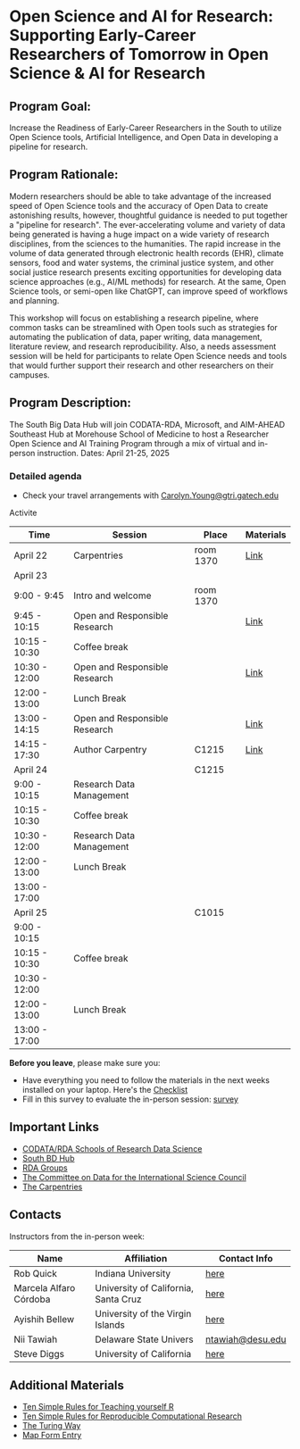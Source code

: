 # Open Science and AI for Research:  Supporting Early-Career Researchers of Tomorrow in Open Science & AI for Research

## Program Goal:
Increase the Readiness of Early-Career Researchers in the South to utilize Open Science tools, Artificial Intelligence, and Open Data in developing a pipeline for research.

## Program Rationale: 
Modern researchers should be able to take advantage of the increased speed of Open Science tools and the accuracy of Open Data to create astonishing results, however, thoughtful guidance is needed to put together a "pipeline for research". The ever-accelerating volume and variety of data being generated is having a huge impact on a wide variety of research disciplines, from the sciences to the humanities. The rapid increase in the volume of data generated through electronic health records (EHR), climate sensors, food and water systems, the criminal justice system, and other social justice research presents exciting opportunities for developing data science approaches (e.g., AI/ML methods) for research. At the same, Open Science tools, or semi-open like ChatGPT, can improve speed of workflows and planning.   

This workshop will focus on establishing a research pipeline, where common tasks can be streamlined with Open tools such as strategies for automating the publication of data, paper writing, data management, literature review, and research reproducibility. Also, a needs assessment session will be held for participants to relate Open Science needs and tools that would further support their research and other researchers on their campuses.

## Program Description:
The South Big Data Hub will join CODATA-RDA, Microsoft, and AIM-AHEAD Southeast Hub at Morehouse School of Medicine to host a  Researcher Open Science and AI Training Program through a mix of virtual and in-person instruction. Dates: April 21-25, 2025

### Detailed agenda
   * Check your travel arrangements with Carolyn.Young@gtri.gatech.edu

Activite

| Time           | Session                         | Place     | Materials |
|----------------|---------------------------------|-----------|-----------|
| April 22       | Carpentries                     | room 1370 |[Link](https://sdiggs.github.io/2025-04-21-carpentries-sords/)    |
| April 23       |                                 |           |           |
| 9:00 - 9:45    | Intro and welcome               | room 1370 |           |
| 9:45 - 10:15   | Open and Responsible Research   |           | [Link](OpenScience_EthicsATL2023.pdf)  |
| 10:15 - 10:30  | Coffee break                    |           |           |
| 10:30 - 12:00  | Open and Responsible Research   |           |[Link](OpenScience_EthicsATL2023.pdf)  |
| 12:00 - 13:00  | Lunch Break                     |           |           |
| 13:00 - 14:15  | Open and Responsible Research   |           | [Link](OpenScience_EthicsATL2023.pdf)  |
| 14:15 - 17:30  | Author Carpentry                |  C1215    | [Link](https://malfaro2.github.io/Atlanta2022/AuthorCarpentry.html#/title-slide)  |
|April 24        |                                 |  C1215    |           |
| 9:00 - 10:15   | Research Data Management        |           |           |
| 10:15 - 10:30  | Coffee break                    |           |           |
| 10:30 - 12:00  | Research Data Management        |           |           |
| 12:00 - 13:00  | Lunch Break                     |           |           |
| 13:00 - 17:00  |                                 |           |           |
|April 25        |                                 |  C1015    |           |
| 9:00 - 10:15   |                                 |           |           |
| 10:15 - 10:30  | Coffee break                    |           |           |
| 10:30 - 12:00  |                                 |           |           |
| 12:00 - 13:00  | Lunch Break                     |           |           |
| 13:00 - 17:00  |                                 |           |           |

**Before you leave**, please make sure you:

* Have everything you need to follow the materials in the next weeks installed on your laptop. Here's the [Checklist](Checklist.md)
* Fill in this survey to evaluate the in-person session: [survey]()

## Important Links <a name="links"></a>

* [CODATA/RDA Schools of Research Data Science](https://www.datascienceschools.org/)
* [South BD Hub](https://southbigdatahub.org)
* [RDA Groups](https://www.rd-alliance.org/groups)
* [The Committee on Data for the International Science Council](https://www.codata.org)
* [The Carpentries](https://carpentries.org/)

## Contacts <a name="contacts"></a>

Instructors from the in-person week: 

| Name                        | Affiliation                          | Contact Info |
|-----------------------------|--------------------------------------|--------------|
| Rob Quick                   | Indiana University                   | [here](https://directory.iu.edu/person/details/rquick)            |
| Marcela Alfaro Córdoba      | University of California, Santa Cruz | [here](https://malfaro.netlify.app/)                              |
| Ayishih Bellew              | University of the Virgin Islands     | [here](https://www.uvi.edu/directory/staff/ayishih-k-bellew.html) |
| Nii Tawiah                  | Delaware State Univers               | ntawiah@desu.edu                                                  |
| Steve Diggs                 | University of California             | [here](https://www.ucop.edu/directory-search/index.php)           |

## Additional Materials <a name="+materials"></a>

* [Ten Simple Rules for Teaching yourself R](https://journals.plos.org/ploscompbiol/article?id=10.1371/journal.pcbi.1010372)
* [Ten Simple Rules for Reproducible Computational Research](https://journals.plos.org/ploscompbiol/article?id=10.1371/journal.pcbi.1003285)
* [The Turing Way](https://the-turing-way.netlify.app/welcome)
* [Map Form Entry](https://docs.google.com/forms/d/19V46loM5kSaS2w2GONPcixNhmrDrRQ8weI7O552jiHY/edit)
